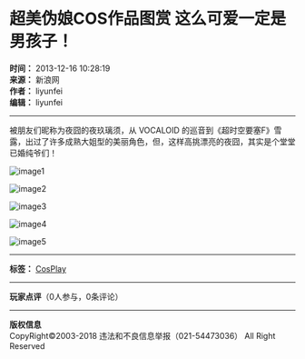 # 超美伪娘COS作品图赏 这么可爱一定是男孩子！

**时间：** 2013-12-16 10:28:19  
**来源：** 新浪网  
**作者：** liyunfei  
**编辑：** liyunfei  

---

被朋友们昵称为夜囧的夜玖璃须，从 VOCALOID 的巡音到《超时空要塞F》雪露，出过了许多成熟大姐型的美丽角色，但，这样高挑漂亮的夜囧，其实是个堂堂已婚纯爷们！

![image1](https://fc.3dmgame.com/uploads/174/img/1726719798_710391.jpg)

![image2](https://img.3dmgame.com/uploads/allimg/131216/153_131216102402_1_lit.jpg)

![image3](https://img.3dmgame.com/uploads/allimg/131216/153_131216102353_2_lit.jpg)

![image4](https://img.3dmgame.com/uploads/allimg/131216/153_131216102353_3_lit.jpg)

![image5](https://img.3dmgame.com/uploads/allimg/131216/153_131216102353_4_lit.jpg)

---

**标签：** [CosPlay](https://www.3dmgame.com/news/18666/)  

---

**玩家点评**（0人参与，0条评论）  

---

**版权信息**  
CopyRight©2003-2018 违法和不良信息举报（021-54473036） All Right Reserved  